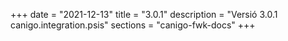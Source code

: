 +++
date        = "2021-12-13"
title       = "3.0.1"
description = "Versió 3.0.1 canigo.integration.psis"
sections    = "canigo-fwk-docs"
+++